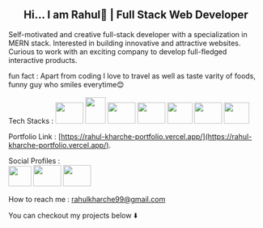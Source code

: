 ###   <h2 align='center'>Hi... I am Rahul👏 | Full Stack Web Developer</h2>

Self-motivated and creative full-stack developer with a specialization in MERN stack. Interested in building innovative and attractive websites. Curious to work with an exciting company to develop full-fledged interactive products. 

fun fact : Apart from coding I love to travel as well as taste varity of foods, 
           funny guy who smiles everytime😊
           <br/>
           <br/>
Tech Stacks :
           <img src="https://upload.wikimedia.org/wikipedia/commons/thumb/6/61/HTML5_logo_and_wordmark.svg/1024px-HTML5_logo_and_wordmark.svg.png" height="42" width="55">
           <img src="https://encrypted-tbn0.gstatic.com/images?q=tbn:ANd9GcT2yLUAtpraCuVRn-3rZySBoqTrYN-FYqOA3NQwExBzWhM0ApaJjvKu9PtxL2AIHybKNRs&usqp=CAU" height = "52" width="40">
           <img src="https://encrypted-tbn0.gstatic.com/images?q=tbn:ANd9GcTOPJvR-kaQcRrzFQikt6g94ZSNoXHAW1vtrDuHuzHROHyf6RWRAiL-Y1BRWnVZShZEmT8&usqp=CAU" height = "42" width="55">
           <img src="https://upload.wikimedia.org/wikipedia/commons/thumb/b/b2/Bootstrap_logo.svg/220px-Bootstrap_logo.svg.png" height = "42" width="55">
           <img src = "https://ih1.redbubble.net/image.1637717834.1604/aps,504x498,small,transparent-pad,600x600,f8f8f8.u1.jpg" height = "42" width="50">
           <img src = "https://gocode.colorado.gov/wp-content/uploads/2020/11/MongoDB-logo-500x400.gif" height = "42" width="55">
           <img src = "https://w7.pngwing.com/pngs/580/809/png-transparent-data-structure-logo-brand-data-structure-blue-text-logo.png" height = "42" width="50">
           
           
           
Portfolio Link : [https://rahul-kharche-portfolio.vercel.app/](https://rahul-kharche-portfolio.vercel.app/).

Social Profiles : <br/>
<a href="www.linkedin.com/in/rahul-kharche-9371231b9"><img width="45" height= "40" src="https://www.pinclipart.com/picdir/middle/71-710702_follow-us-on-social-media-linkedin-logo-high.png"></img></a>
                  <a href="https://github.com/RahulK2699"><img width="55" height="42" src="https://logoeps.com/wp-content/uploads/2014/02/25231-github-cat-in-a-circle-icon-vector-icon-vector-eps.png"></img></a>
                  <a href="https://twitter.com/rahulkharche99"><img width="55" height="42" src="https://www.freepnglogos.com/uploads/twitter-logo-png/twitter-logo-vector-png-clipart-1.png"></img></a>
           
How to reach me : rahulkharche99@gmail.com

You can checkout my projects below ⬇️
<!--
**RahulK2699/RahulK2699** is a ✨ _special_ ✨ repository because its `README.md` (this file) appears on your GitHub profile.

Here are some ideas to get you started:

- 🔭 I’m currently working on ...
- 🌱 I’m currently learning ...
- 👯 I’m looking to collaborate on ...
- 🤔 I’m looking for help with ...
- 💬 Ask me about ...
- 📫 How to reach me: ...
- 😄 Pronouns: ...
- ⚡ Fun fact: ...
-->
